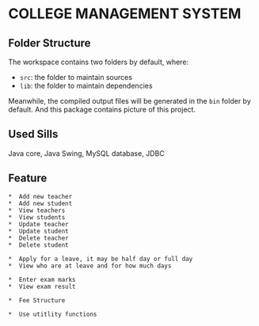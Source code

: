 #  COLLEGE MANAGEMENT SYSTEM

## Folder Structure

The workspace contains two folders by default, where:

- `src`: the folder to maintain sources
- `lib`: the folder to maintain dependencies

Meanwhile, the compiled output files will be generated in the `bin` folder by default.
And this package contains picture of this project.

## Used Sills 
Java core, Java Swing, MySQL database, JDBC

## Feature
    *  Add new teacher
    *  Add new student
    *  View teachers
    *  View students
    *  Update teacher
    *  Update student
    *  Delete teacher
    *  Delete student

    *  Apply for a leave, it may be half day or full day
    *  View who are at leave and for how much days

    *  Enter exam marks
    *  View exam result

    *  Fee Structure
    
    *  Use utitlity functions